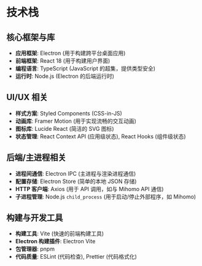 # 技术栈

## 核心框架与库

*   **应用框架**: Electron (用于构建跨平台桌面应用)
*   **前端框架**: React 18 (用于构建用户界面)
*   **编程语言**: TypeScript (JavaScript 的超集，提供类型安全)
*   **运行时**: Node.js (Electron 的后端运行时)

## UI/UX 相关

*   **样式方案**: Styled Components (CSS-in-JS)
*   **动画库**: Framer Motion (用于实现流畅的交互动画)
*   **图标库**: Lucide React (简洁的 SVG 图标)
*   **状态管理**: React Context API (应用级状态), React Hooks (组件级状态)

## 后端/主进程相关

*   **进程间通信**: Electron IPC (主进程与渲染进程通信)
*   **配置存储**: Electron Store (简单的本地 JSON 存储)
*   **HTTP 客户端**: Axios (用于 API 调用，如与 Mihomo API 通信)
*   **子进程管理**: Node.js `child_process` (用于启动/停止外部程序，如 Mihomo)

## 构建与开发工具

*   **构建工具**: Vite (快速的前端构建工具)
*   **Electron 构建插件**: Electron Vite
*   **包管理器**: pnpm
*   **代码质量**: ESLint (代码检查), Prettier (代码格式化)